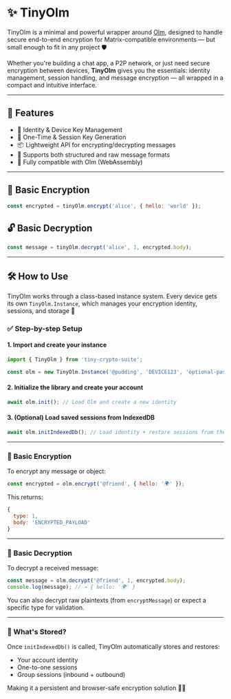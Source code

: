 # ✨ TinyOlm

TinyOlm is a minimal and powerful wrapper around [Olm](https://gitlab.matrix.org/matrix-org/olm), designed to handle secure end-to-end encryption for Matrix-compatible environments — but small enough to fit in any project 🛡️

Whether you're building a chat app, a P2P network, or just need secure encryption between devices, **TinyOlm** gives you the essentials: identity management, session handling, and message encryption — all wrapped in a compact and intuitive interface.

---

## 🚀 Features

- 🔐 Identity & Device Key Management  
- 🔄 One-Time & Session Key Generation  
- 📦 Lightweight API for encrypting/decrypting messages  
- 🧪 Supports both structured and raw message formats  
- 🔌 Fully compatible with Olm (WebAssembly)  

---

## 🔐 Basic Encryption

```js
const encrypted = tinyOlm.encrypt('alice', { hello: 'world' });
```

## 🔓 Basic Decryption

```js
const message = tinyOlm.decrypt('alice', 1, encrypted.body);
```

---

## 🛠️ How to Use

TinyOlm works through a class-based instance system. Every device gets its own `TinyOlm.Instance`, which manages your encryption identity, sessions, and storage 🔐

### ✅ Step-by-step Setup

#### 1. Import and create your instance

```js
import { TinyOlm } from 'tiny-crypto-suite';

const olm = new TinyOlm.Instance('@pudding', 'DEVICE123', 'optional-password');
```

#### 2. Initialize the library and create your account

```js
await olm.init(); // Load Olm and create a new identity
```

#### 3. (Optional) Load saved sessions from IndexedDB

```js
await olm.initIndexedDb(); // Load identity + restore sessions from the browser
```

---

### 🧪 Basic Encryption

To encrypt any message or object:

```js
const encrypted = olm.encrypt('@friend', { hello: '🌍' });
```

This returns:

```js
{
  type: 1,
  body: 'ENCRYPTED_PAYLOAD'
}
```

---

### 🧩 Basic Decryption

To decrypt a received message:

```js
const message = olm.decrypt('@friend', 1, encrypted.body);
console.log(message); // → { hello: '🌍' }
```

You can also decrypt raw plaintexts (from `encryptMessage`) or expect a specific type for validation.

---

### 🧠 What's Stored?

Once `initIndexedDb()` is called, TinyOlm automatically stores and restores:

- Your account identity
- One-to-one sessions
- Group sessions (inbound + outbound)

Making it a persistent and browser-safe encryption solution 💾🔐
